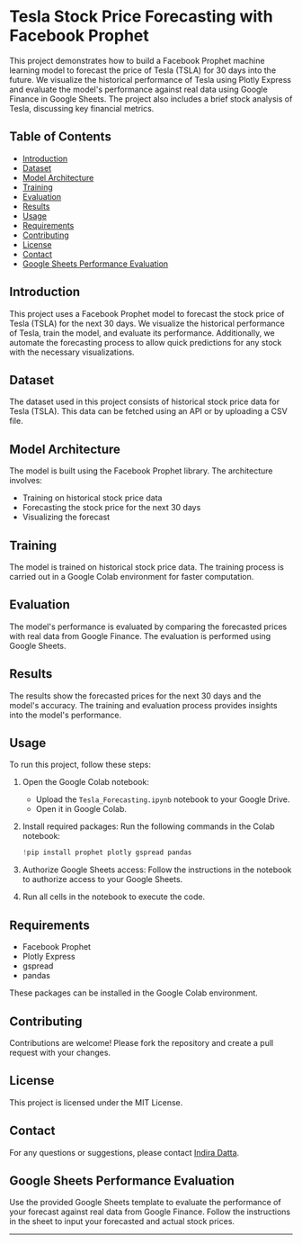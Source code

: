 # Tesla Stock Price Forecasting with Facebook Prophet

This project demonstrates how to build a Facebook Prophet machine learning model to forecast the price of Tesla (TSLA) for 30 days into the future. We visualize the historical performance of Tesla using Plotly Express and evaluate the model's performance against real data using Google Finance in Google Sheets. The project also includes a brief stock analysis of Tesla, discussing key financial metrics.

## Table of Contents
- [Introduction](#introduction)
- [Dataset](#dataset)
- [Model Architecture](#model-architecture)
- [Training](#training)
- [Evaluation](#evaluation)
- [Results](#results)
- [Usage](#usage)
- [Requirements](#requirements)
- [Contributing](#contributing)
- [License](#license)
- [Contact](#contact)
- [Google Sheets Performance Evaluation](#google-sheets-performance-evaluation)

## Introduction

This project uses a Facebook Prophet model to forecast the stock price of Tesla (TSLA) for the next 30 days. We visualize the historical performance of Tesla, train the model, and evaluate its performance. Additionally, we automate the forecasting process to allow quick predictions for any stock with the necessary visualizations.

## Dataset

The dataset used in this project consists of historical stock price data for Tesla (TSLA). This data can be fetched using an API or by uploading a CSV file.

## Model Architecture

The model is built using the Facebook Prophet library. The architecture involves:
- Training on historical stock price data
- Forecasting the stock price for the next 30 days
- Visualizing the forecast

## Training

The model is trained on historical stock price data. The training process is carried out in a Google Colab environment for faster computation.

## Evaluation

The model's performance is evaluated by comparing the forecasted prices with real data from Google Finance. The evaluation is performed using Google Sheets.

## Results

The results show the forecasted prices for the next 30 days and the model's accuracy. The training and evaluation process provides insights into the model's performance.

## Usage

To run this project, follow these steps:

1. Open the Google Colab notebook:
    - Upload the `Tesla_Forecasting.ipynb` notebook to your Google Drive.
    - Open it in Google Colab.

2. Install required packages:
    Run the following commands in the Colab notebook:
    ```python
    !pip install prophet plotly gspread pandas
    ```

3. Authorize Google Sheets access:
    Follow the instructions in the notebook to authorize access to your Google Sheets.

4. Run all cells in the notebook to execute the code.

## Requirements

- Facebook Prophet
- Plotly Express
- gspread
- pandas

These packages can be installed in the Google Colab environment.

## Contributing

Contributions are welcome! Please fork the repository and create a pull request with your changes.

## License

This project is licensed under the MIT License.

## Contact

For any questions or suggestions, please contact [Indira Datta](mailto:indiradatta5@gmail.com).

## Google Sheets Performance Evaluation

Use the provided Google Sheets template to evaluate the performance of your forecast against real data from Google Finance. Follow the instructions in the sheet to input your forecasted and actual stock prices.

---

